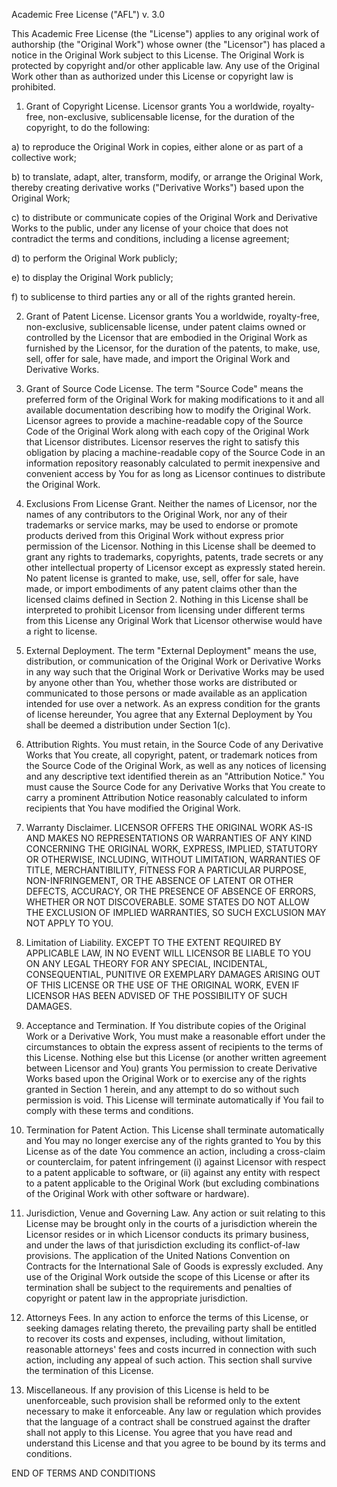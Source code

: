Academic Free License ("AFL") v. 3.0

This Academic Free License (the "License") applies to any original work of
authorship (the "Original Work") whose owner (the "Licensor") has placed a
notice in the Original Work subject to this License. The Original Work is
protected by copyright and/or other applicable law. Any use of the Original
Work other than as authorized under this License or copyright law is prohibited.

1. Grant of Copyright License. Licensor grants You a worldwide, royalty-free,
non-exclusive, sublicensable license, for the duration of the copyright, to do
the following:

  a) to reproduce the Original Work in copies, either alone or as part of a
  collective work;

  b) to translate, adapt, alter, transform, modify, or arrange the Original Work,
  thereby creating derivative works ("Derivative Works") based upon the Original
  Work;

  c) to distribute or communicate copies of the Original Work and Derivative Works
  to the public, under any license of your choice that does not contradict the
  terms and conditions, including a license agreement;

  d) to perform the Original Work publicly;

  e) to display the Original Work publicly;

  f) to sublicense to third parties any or all of the rights granted herein.

2. Grant of Patent License. Licensor grants You a worldwide, royalty-free,
non-exclusive, sublicensable license, under patent claims owned or controlled by
the Licensor that are embodied in the Original Work as furnished by the Licensor,
for the duration of the patents, to make, use, sell, offer for sale, have made,
and import the Original Work and Derivative Works.

3. Grant of Source Code License. The term "Source Code" means the preferred form
of the Original Work for making modifications to it and all available documentation
describing how to modify the Original Work. Licensor agrees to provide a machine-readable
copy of the Source Code of the Original Work along with each copy of the Original Work
that Licensor distributes. Licensor reserves the right to satisfy this obligation
by placing a machine-readable copy of the Source Code in an information repository
reasonably calculated to permit inexpensive and convenient access by You for as long
as Licensor continues to distribute the Original Work.

4. Exclusions From License Grant. Neither the names of Licensor, nor the names of any
contributors to the Original Work, nor any of their trademarks or service marks, may
be used to endorse or promote products derived from this Original Work without express
prior permission of the Licensor. Nothing in this License shall be deemed to grant any
rights to trademarks, copyrights, patents, trade secrets or any other intellectual
property of Licensor except as expressly stated herein. No patent license is granted
to make, use, sell, offer for sale, have made, or import embodiments of any patent
claims other than the licensed claims defined in Section 2. Nothing in this License
shall be interpreted to prohibit Licensor from licensing under different terms from
this License any Original Work that Licensor otherwise would have a right to license.

5. External Deployment. The term "External Deployment" means the use, distribution,
or communication of the Original Work or Derivative Works in any way such that the
Original Work or Derivative Works may be used by anyone other than You, whether those
works are distributed or communicated to those persons or made available as an application
intended for use over a network. As an express condition for the grants of license hereunder,
You agree that any External Deployment by You shall be deemed a distribution under Section
1(c).

6. Attribution Rights. You must retain, in the Source Code of any Derivative Works that
You create, all copyright, patent, or trademark notices from the Source Code of the Original
Work, as well as any notices of licensing and any descriptive text identified therein as an
"Attribution Notice." You must cause the Source Code for any Derivative Works that You create
to carry a prominent Attribution Notice reasonably calculated to inform recipients that You
have modified the Original Work.

7. Warranty Disclaimer. LICENSOR OFFERS THE ORIGINAL WORK AS-IS AND MAKES NO REPRESENTATIONS
OR WARRANTIES OF ANY KIND CONCERNING THE ORIGINAL WORK, EXPRESS, IMPLIED, STATUTORY OR OTHERWISE,
INCLUDING, WITHOUT LIMITATION, WARRANTIES OF TITLE, MERCHANTIBILITY, FITNESS FOR A PARTICULAR
PURPOSE, NON-INFRINGEMENT, OR THE ABSENCE OF LATENT OR OTHER DEFECTS, ACCURACY, OR THE PRESENCE
OF ABSENCE OF ERRORS, WHETHER OR NOT DISCOVERABLE. SOME STATES DO NOT ALLOW THE EXCLUSION OF
IMPLIED WARRANTIES, SO SUCH EXCLUSION MAY NOT APPLY TO YOU.

8. Limitation of Liability. EXCEPT TO THE EXTENT REQUIRED BY APPLICABLE LAW, IN NO EVENT WILL
LICENSOR BE LIABLE TO YOU ON ANY LEGAL THEORY FOR ANY SPECIAL, INCIDENTAL, CONSEQUENTIAL,
PUNITIVE OR EXEMPLARY DAMAGES ARISING OUT OF THIS LICENSE OR THE USE OF THE ORIGINAL WORK, EVEN
IF LICENSOR HAS BEEN ADVISED OF THE POSSIBILITY OF SUCH DAMAGES.

9. Acceptance and Termination. If You distribute copies of the Original Work or a Derivative Work,
You must make a reasonable effort under the circumstances to obtain the express assent of recipients
to the terms of this License. Nothing else but this License (or another written agreement between
Licensor and You) grants You permission to create Derivative Works based upon the Original Work or
to exercise any of the rights granted in Section 1 herein, and any attempt to do so without such
permission is void. This License will terminate automatically if You fail to comply with these terms
and conditions.

10. Termination for Patent Action. This License shall terminate automatically and You may no longer
exercise any of the rights granted to You by this License as of the date You commence an action,
including a cross-claim or counterclaim, for patent infringement (i) against Licensor with respect
to a patent applicable to software, or (ii) against any entity with respect to a patent applicable
to the Original Work (but excluding combinations of the Original Work with other software or hardware).

11. Jurisdiction, Venue and Governing Law. Any action or suit relating to this License may be brought
only in the courts of a jurisdiction wherein the Licensor resides or in which Licensor conducts its
primary business, and under the laws of that jurisdiction excluding its conflict-of-law provisions.
The application of the United Nations Convention on Contracts for the International Sale of Goods is
expressly excluded. Any use of the Original Work outside the scope of this License or after its
termination shall be subject to the requirements and penalties of copyright or patent law in the
appropriate jurisdiction.

12. Attorneys Fees. In any action to enforce the terms of this License, or seeking damages relating
thereto, the prevailing party shall be entitled to recover its costs and expenses, including, without
limitation, reasonable attorneys' fees and costs incurred in connection with such action, including any
appeal of such action. This section shall survive the termination of this License.

13. Miscellaneous. If any provision of this License is held to be unenforceable, such provision shall
be reformed only to the extent necessary to make it enforceable. Any law or regulation which provides
that the language of a contract shall be construed against the drafter shall not apply to this License.
You agree that you have read and understand this License and that you agree to be bound by its terms and
conditions.

END OF TERMS AND CONDITIONS
